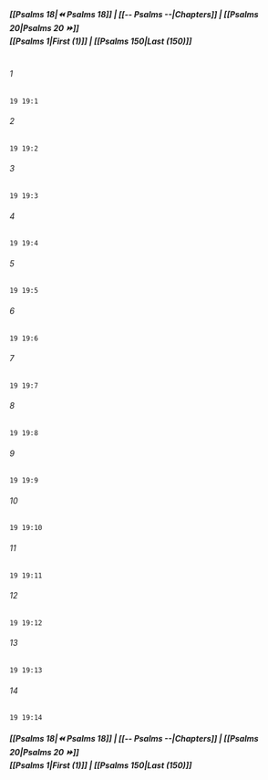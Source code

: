 
##### **[[Psalms 18|⏪ Psalms 18]] | [[-- Psalms --|Chapters]] | [[Psalms 20|Psalms 20 ⏩]]**<br>**[[Psalms 1|First (1)]] | [[Psalms 150|Last (150)]]**<br><br>

###### 1
``` verse
19 19:1
```
###### 2
``` verse
19 19:2
```
###### 3
``` verse
19 19:3
```
###### 4
``` verse
19 19:4
```
###### 5
``` verse
19 19:5
```
###### 6
``` verse
19 19:6
```
###### 7
``` verse
19 19:7
```
###### 8
``` verse
19 19:8
```
###### 9
``` verse
19 19:9
```
###### 10
``` verse
19 19:10
```
###### 11
``` verse
19 19:11
```
###### 12
``` verse
19 19:12
```
###### 13
``` verse
19 19:13
```
###### 14
``` verse
19 19:14
```

##### **[[Psalms 18|⏪ Psalms 18]] | [[-- Psalms --|Chapters]] | [[Psalms 20|Psalms 20 ⏩]]**<br>**[[Psalms 1|First (1)]] | [[Psalms 150|Last (150)]]**
